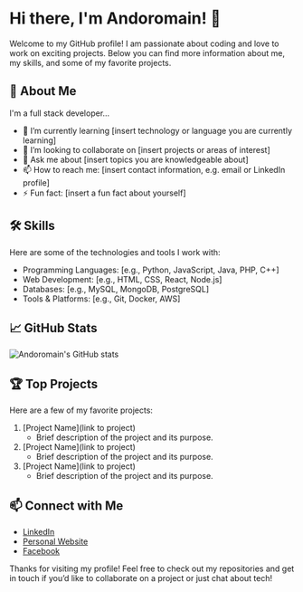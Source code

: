 # Hi there, I'm Andoromain! 👋

Welcome to my GitHub profile! I am passionate about coding and love to work on exciting projects. Below you can find more information about me, my skills, and some of my favorite projects.

## 🚀 About Me
I'm a full stack developer...

- 🌱 I’m currently learning [insert technology or language you are currently learning]
- 👯 I’m looking to collaborate on [insert projects or areas of interest]
- 💬 Ask me about [insert topics you are knowledgeable about]
- 📫 How to reach me: [insert contact information, e.g. email or LinkedIn profile]
- ⚡ Fun fact: [insert a fun fact about yourself]

## 🛠️ Skills

Here are some of the technologies and tools I work with:

- Programming Languages: [e.g., Python, JavaScript, Java, PHP, C++]
- Web Development: [e.g., HTML, CSS, React, Node.js]
- Databases: [e.g., MySQL, MongoDB, PostgreSQL]
- Tools & Platforms: [e.g., Git, Docker, AWS]

## 📈 GitHub Stats

![Andoromain's GitHub stats](https://github-readme-stats.vercel.app/api?username=Andoromain&show_icons=true&theme=radical&count_private=true)

## 🏆 Top Projects

Here are a few of my favorite projects:

1. [Project Name](link to project)
   - Brief description of the project and its purpose.
2. [Project Name](link to project)
   - Brief description of the project and its purpose.
3. [Project Name](link to project)
   - Brief description of the project and its purpose.

## 📫 Connect with Me

- [LinkedIn](https://www.linkedin.com/in/ando-romain-razafinandrasana-ba113b248/)
- [Personal Website](https://ando-razafinandrasana.netlify.app/)
- [Facebook](https://www.facebook.com/ando.ajpr/)

Thanks for visiting my profile! Feel free to check out my repositories and get in touch if you’d like to collaborate on a project or just chat about tech!
